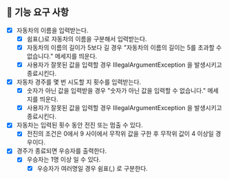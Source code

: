 ## 🚀 기능 요구 사항

- [x] 자동차의 이름을 입력받는다.
    - [x] 쉼표(,)로 자동차의 이름을 구분해서 입력받는다.
    - [x] 자동차의 이름의 길이가 5보다 길 경우 "자동차의 이름의 길이는 5를 초과할 수 없습니다." 메세지를 띄운다.
    - [x] 사용자가 잘못된 값을 입력할 경우 IllegalArgumentException 을 발생시키고 종료시킨다.
- [x] 자동차 경주를 몇 번 시도할 지 횟수를 입력받는다.
    - [x] 숫자가 아닌 값을 입력받을 경우 "숫자가 아닌 값을 입력할 수 없습니다." 메세지를 띄운다.
    - [x] 사용자가 잘못된 값을 입력할 경우 IllegalArgumentException 을 발생시키고 종료시킨다.
- [x] 자동차는 입력된 횟수 동안 전진 또는 멈출 수 있다.
    - [x] 전진의 조건은  0에서 9 사이에서 무작위 값을 구한 후 무작위 값이 4 이상일 경우이다.
-[x] 경주가 종료되면 우승자를 출력한다.
    - [x] 우승자는 1명 이상 일 수 있다.
        -[x] 우승자가 여러명일 경우 쉼표(,) 로 구분한다.
